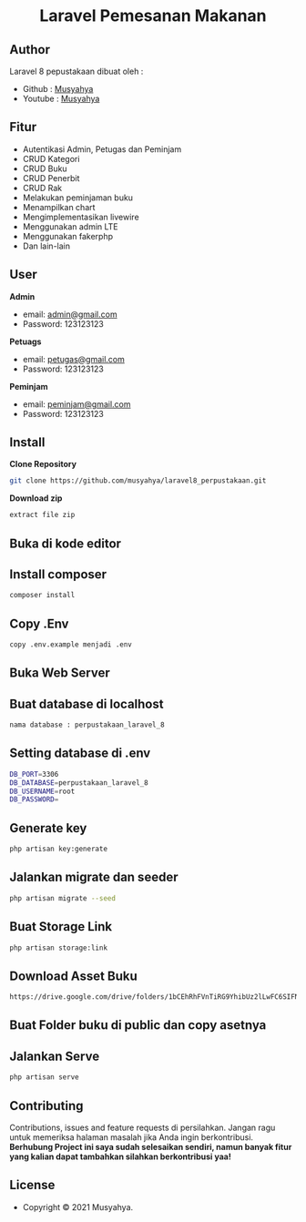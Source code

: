 <h1 align="center">Laravel Pemesanan Makanan</h1>

## Author

Laravel 8 pepustakaan dibuat oleh :

- Github : <a href="https://github.com/musyahya"> Musyahya </a>
- Youtube : <a href="https://www.youtube.com/channel/UC1iCvpMssrHnUsWKEe2cOag"> Musyahya </a>

## Fitur 

- Autentikasi Admin, Petugas dan Peminjam
- CRUD Kategori
- CRUD Buku
- CRUD Penerbit
- CRUD Rak
- Melakukan peminjaman buku
- Menampilkan chart
- Mengimplementasikan livewire
- Menggunakan admin LTE
- Menggunakan fakerphp
- Dan lain-lain

## User

**Admin**

- email: admin@gmail.com
- Password: 123123123

**Petuags**

- email: petugas@gmail.com
- Password: 123123123

**Peminjam**

- email: peminjam@gmail.com
- Password: 123123123

## Install

**Clone Repository**

```bash
git clone https://github.com/musyahya/laravel8_perpustakaan.git
```

**Download zip**

```bash
extract file zip
```

## Buka di kode editor


## Install composer

```bash
composer install
```

## Copy .Env

```bash
copy .env.example menjadi .env
```

## Buka Web Server


## Buat database di localhost 

```bash
nama database : perpustakaan_laravel_8
```

## Setting database di .env

```bash
DB_PORT=3306
DB_DATABASE=perpustakaan_laravel_8
DB_USERNAME=root
DB_PASSWORD=
```

## Generate key

```bash
php artisan key:generate
```

## Jalankan migrate dan seeder

```bash
php artisan migrate --seed
```

## Buat Storage Link

```bash
php artisan storage:link
```

## Download Asset Buku

```bash
https://drive.google.com/drive/folders/1bCEhRhFVnTiRG9YhibUz2lLwFC6SIFNW?usp=sharing
```

## Buat Folder buku di public dan copy asetnya


## Jalankan Serve

```bash
php artisan serve
```

## Contributing

Contributions, issues and feature requests di persilahkan.
Jangan ragu untuk memeriksa halaman masalah jika Anda ingin berkontribusi. **Berhubung Project ini saya sudah selesaikan sendiri, namun banyak fitur yang kalian dapat tambahkan silahkan berkontribusi yaa!**

## License

- Copyright © 2021 Musyahya.
